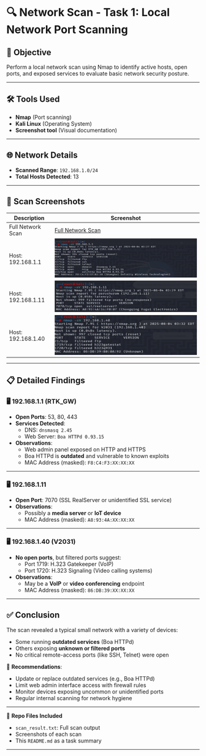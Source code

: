 # 🔍 Network Scan - Task 1: Local Network Port Scanning

## 🎯 Objective
Perform a local network scan using Nmap to identify active hosts, open ports, and exposed services to evaluate basic network security posture.

---

## 🛠 Tools Used
- **Nmap** (Port scanning)
- **Kali Linux** (Operating System)
- **Screenshot tool** (Visual documentation)

---

## 🌐 Network Details
- **Scanned Range**: `192.168.1.0/24`
- **Total Hosts Detected**: 13

---

## 📸 Scan Screenshots

| Description             | Screenshot |
|-------------------------|------------|
| Full Network Scan       | [Full Network Scan](scan_result.txt) |
| Host: 192.168.1.1       | ![Host 192.168.1.1](screenshot_host_192.168.1.1.png) |
| Host: 192.168.1.11      | ![Host 192.168.1.11](screenshot_host_192.168.1.11.png) |
| Host: 192.168.1.40      | ![Host 192.168.1.40](screenshot_host_192.168.1.40.png) |

---

## 📋 Detailed Findings

### 🖥 192.168.1.1 (RTK_GW)
- **Open Ports**: 53, 80, 443
- **Services Detected**:
  - DNS: `dnsmasq 2.45`
  - Web Server: `Boa HTTPd 0.93.15`
- **Observations**:
  - Web admin panel exposed on HTTP and HTTPS
  - Boa HTTPd is **outdated** and vulnerable to known exploits
  - MAC Address (masked): `F8:C4:F3:XX:XX:XX`

---

### 🖥 192.168.1.11
- **Open Port**: 7070 (SSL RealServer or unidentified SSL service)
- **Observations**:
  - Possibly a **media server** or **IoT device**
  - MAC Address (masked): `A8:93:4A:XX:XX:XX`

---

### 🖥 192.168.1.40 (V2031)
- **No open ports**, but filtered ports suggest:
  - Port 1719: H.323 Gatekeeper (VoIP)
  - Port 1720: H.323 Signaling (Video calling systems)
- **Observations**:
  - May be a **VoIP** or **video conferencing** endpoint
  - MAC Address (masked): `86:DB:39:XX:XX:XX`

---

## ✅ Conclusion

The scan revealed a typical small network with a variety of devices:
- Some running **outdated services** (Boa HTTPd)
- Others exposing **unknown or filtered ports**
- No critical remote-access ports (like SSH, Telnet) were open

🔐 **Recommendations**:
- Update or replace outdated services (e.g., Boa HTTPd)
- Limit web admin interface access with firewall rules
- Monitor devices exposing uncommon or unidentified ports
- Regular internal scanning for network hygiene

---

📁 **Repo Files Included**
- `scan_result.txt`: Full scan output
- Screenshots of each scan
- This `README.md` as a task summary

---

